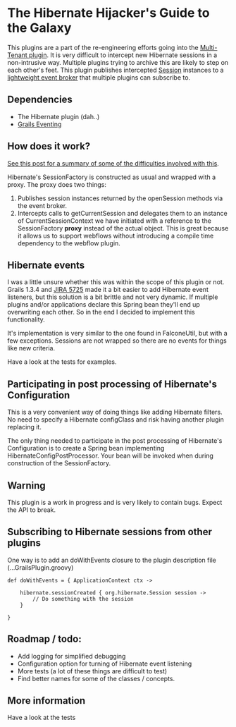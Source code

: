 The Hibernate Hijacker's Guide to the Galaxy
============================================

This plugins are a part of the re-engineering efforts going into the [Multi-Tenant plugin](http://grails.org/plugin/multi-tenant). It is very difficult to intercept new Hibernate sessions in a non-intrusive way. Multiple plugins trying to archive this are likely to step on each other's feet. This plugin publishes intercepted [Session](http://docs.jboss.org/hibernate/core/3.5/api/org/hibernate/Session.html) instances to a [lightweight event broker](http://github.com/multi-tenant/grails-eventing) that multiple plugins can subscribe to. 

Dependencies
------------

 * The Hibernate plugin (dah..)
 * [Grails Eventing](http://github.com/multi-tenant/grails-eventing)

How does it work?
-----------------

[See this post for a summary of some of the difficulties involved with this](http://grails.1312388.n4.nabble.com/Why-aren-t-the-session-bound-to-thread-during-requests-when-I-proxy-the-sessionFactory-bean-td2893502.html#a2893502).

Hibernate's SessionFactory is constructed as usual and wrapped with a proxy. The proxy does two things:

 1. Publishes session instances returned by the openSession methods via the event broker. 
 2. Intercepts calls to getCurrentSession and delegates them to an instance of CurrentSessionContext we have initiated with a reference to the SessionFactory **proxy** instead of the actual object. This is great because it allows us to support webflows without introducing a compile time dependency to the webflow plugin. 

Hibernate events
----------------

I was a little unsure whether this was within the scope of this plugin or not. Grails 1.3.4 and [JIRA 5725](http://jira.codehaus.org/browse/GRAILS-5725) made it a bit easier to add Hibernate event listeners, but this solution is a bit brittle and not very dynamic. If multiple plugins and/or applications declare this Spring bean they'll end up overwriting each other. So in the end I decided to implement this functionality. 

It's implementation is very similar to the one found in FalconeUtil, but with a few exceptions. Sessions are not wrapped so there are no events for things like new criteria. 

Have a look at the tests for examples. 

Participating in post processing of Hibernate's Configuration
-------------------------------------------------------------

This is a very convenient way of doing things like adding Hibernate filters. No need to specify a Hibernate configClass and risk having another plugin replacing it. 

The only thing needed to participate in the post processing of Hibernate's Configuration is to create a Spring bean implementing HibernateConfigPostProcessor. Your bean will be invoked when during construction of the SessionFactory.

Warning
--------

This plugin is a work in progress and is very likely to contain bugs. Expect the API to break. 

Subscribing to Hibernate sessions from other plugins
---------------------------------------------------

One way is to add an doWithEvents closure to the plugin description file (...GrailsPlugin.groovy)

	def doWithEvents = { ApplicationContext ctx ->
	
		hibernate.sessionCreated { org.hibernate.Session session -> 
			// Do something with the session
		}
		
	}

Roadmap / todo:
---------------

 * Add logging for simplified debugging
 * Configuration option for turning of Hibernate event listening
 * More tests (a lot of these things are difficult to test)
 * Find better names for some of the classes / concepts.
	
More information
----------------

Have a look at the tests
